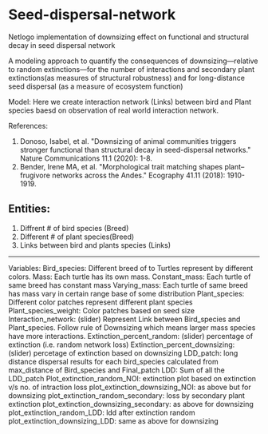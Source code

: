 # Seed-dispersal-network
 Netlogo implementation of downsizing effect on functional and structural decay in seed dispersal network

A modeling approach to quantify the consequences of downsizing—relative to random extinctions—for the number of interactions and secondary plant extinctions(as measures of structural robustness) and for long-distance seed dispersal (as a measure of ecosystem function)

Model: Here we create interaction network (Links) between bird and Plant species baesd on observation of real world interaction network.


References:
1. Donoso, Isabel, et al. "Downsizing of animal communities triggers stronger functional than structural decay in seed-dispersal networks." Nature Communications 11.1 (2020): 1-8.
2. Bender, Irene MA, et al. "Morphological trait matching shapes plant–frugivore networks across the Andes." Ecography 41.11 (2018): 1910-1919.


## Entities: 
1. Diffrent # of bird species (Breed)
2. Different # of plant species(Breed)
3. Links between bird and plants species (Links)
-------------------
Variables:
Bird_species: Different breed of to Turtles represent by different colors.
Mass: Each turtle has its own mass. 
Constant_mass: Each turtle of same breed has constant mass
Varying_mass: Each turtle of same breed has mass vary in certain range base of some distribution
Plant_species: Different color patches represent different plant species
Plant_species_weight: Color patches based on seed size
Interaction_network: (slider) Represent Link between Bird_species and Plant_species. Follow rule of Downsizing which means larger mass species have more interactions.
Extinction_percent_random: (slider) percentage of extinction (i.e. random network loss)
Extinction_percent_downsizing: (slider) percetage of extinction based on downsizing
LDD_patch: long distance dispersal results for each bird_species calculated from max_distance of Bird_species and Final_patch
LDD: Sum of all the LDD_patch
Plot_extinction_random_NOI: extinction plot based on extinction v/s no. of intraction loss
plot_extinction_downsizing_NOI: as above but for downsizing
plot_extinction_random_secondary: loss by secondary plant extinction
plot_extinction_downsizing_secondary: as above for downsizing
plot_extinction_random_LDD: ldd after extinction random
plot_extinction_downsizing_LDD: same as above for downsizing

